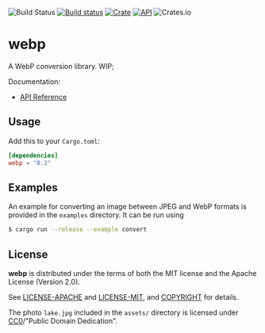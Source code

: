 ![Build Status](https://github.com/jaredforth/webp/actions/workflows/rust.yml/badge.svg)
[![Build status](https://ci.appveyor.com/api/projects/status/w75cp0q4qr0hngf8?svg=true)](https://ci.appveyor.com/project/jaredforth/webp)
[![Crate](https://img.shields.io/crates/v/webp.svg)](https://crates.io/crates/webp)
[![API](https://docs.rs/webp/badge.svg)](https://docs.rs/webp)
![Crates.io](https://img.shields.io/crates/d/webp)

# webp

A WebP conversion library. WIP;

Documentation:
-   [API Reference](https://docs.rs/webp)


## Usage

Add this to your `Cargo.toml`:

```toml
[dependencies]
webp = "0.2"
```

## Examples

An example for converting an image between JPEG and WebP formats is provided in the 
`examples` directory. It can be run using 
```sh
$ cargo run --release --example convert
```

## License

**webp** is distributed under the terms of both the MIT license and the
Apache License (Version 2.0).

See [LICENSE-APACHE](LICENSE-APACHE) and [LICENSE-MIT](LICENSE-MIT), and
[COPYRIGHT](COPYRIGHT) for details.

The photo `lake.jpg` included in the `assets/` directory is licensed under 
[CC0](https://creativecommons.org/publicdomain/zero/1.0/)/"Public Domain Dedication". 

